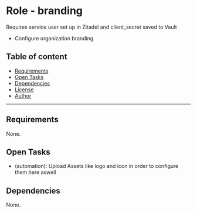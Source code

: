 # Role - branding


Requires service user set up in Zitadel and client_secret saved to Vault

- Configure organization branding

## Table of content

- [Requirements](#requirements)
- [Open Tasks](#open-tasks)
- [Dependencies](#dependencies)
- [License](#license)
- [Author](#author)

---

## Requirements

None.



## Open Tasks

- (automation): Upload Assets like logo and icon in order to configure them here aswell

## Dependencies

None.
